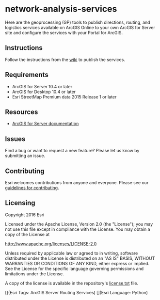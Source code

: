 # network-analysis-services
Here are the geoprocessing (GP) tools to publish directions, routing, and logistics services available on ArcGIS Online to your own ArcGIS for Server site and configure the services with your Portal for ArcGIS. 

## Instructions
Follow the instructions from the [wiki](../../wiki) to publish the services. 

## Requirements
* ArcGIS for Server 10.4 or later
* ArcGIS for Desktop 10.4 or later
* Esri StreetMap Premium data 2015 Release 1 or later

## Resources
* [ArcGIS for Server documentation](http://server.arcgis.com/en/documentation/)

## Issues

Find a bug or want to request a new feature?  Please let us know by submitting an issue.

## Contributing

Esri welcomes contributions from anyone and everyone. Please see our [guidelines for contributing](https://github.com/esri/contributing).


## Licensing
Copyright 2016 Esri


Licensed under the Apache License, Version 2.0 (the "License");
you may not use this file except in compliance with the License.
You may obtain a copy of the License at


   http://www.apache.org/licenses/LICENSE-2.0


Unless required by applicable law or agreed to in writing, software
distributed under the License is distributed on an "AS IS" BASIS,
WITHOUT WARRANTIES OR CONDITIONS OF ANY KIND, either express or implied.
See the License for the specific language governing permissions and
limitations under the License.


A copy of the license is available in the repository's [license.txt](license.txt) file.


[](Esri Tags: ArcGIS Server Routing Services)
[](Esri Language: Python)​​​​​​​​​​​​​​​


 







































